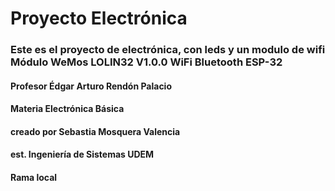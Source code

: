 # Proyecto Electrónica
### Este es el proyecto de electrónica, con leds y un modulo de wifi Módulo WeMos LOLIN32 V1.0.0 WiFi Bluetooth ESP-32

#### Profesor Édgar Arturo Rendón Palacio
#### Materia Electrónica Básica

#### creado por Sebastia Mosquera Valencia
#### est. Ingeniería de Sistemas UDEM

#### Rama local
